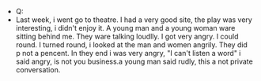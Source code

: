 - Q:
- Last week, i went go to theatre. I had a very good site, the play was very interesting,  i didn't enjoy it. A young man and a young woman ware sitting behind me. They ware talking loudlly. I got very angry. I could round. I turned round, i looked at the man and women angrily. They did p not a pencent. In they end i was very angry, "I can't listen a word" i said angry, is not you business.a young man said rudly, this a not private conversation.